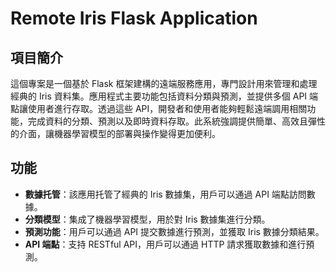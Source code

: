 # Remote Iris Flask Application

## 項目簡介

這個專案是一個基於 Flask 框架建構的遠端服務應用，專門設計用來管理和處理經典的 Iris 資料集。應用程式主要功能包括資料分類與預測，並提供多個 API 端點讓使用者進行存取。透過這些 API，開發者和使用者能夠輕鬆遠端調用相關功能，完成資料的分類、預測以及即時資料存取。此系統強調提供簡單、高效且彈性的介面，讓機器學習模型的部署與操作變得更加便利。

## 功能

- **數據托管**：該應用托管了經典的 Iris 數據集，用戶可以通過 API 端點訪問數據。
- **分類模型**：集成了機器學習模型，用於對 Iris 數據集進行分類。
- **預測功能**：用戶可以通過 API 提交數據進行預測，並獲取 Iris 數據分類結果。
- **API 端點**：支持 RESTful API，用戶可以通過 HTTP 請求獲取數據和進行預測。
